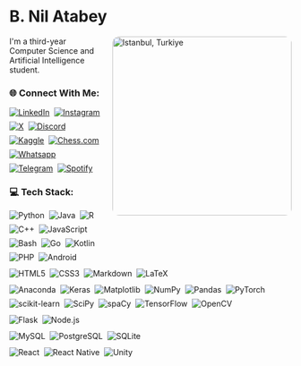 <h1 align="left">B. Nil Atabey</h1>

<img src="https://i.imgur.com/1zR6Oy6.jpeg" alt="Istanbul, Turkiye" align="right" width="320" style="border-radius: 12px; margin-left: 20px; margin-bottom: 12px;" />

<p>I'm a third-year Computer Science and Artificial Intelligence student.</p>

<h3>🌐 Connect With Me:</h3>

<div style="display: flex; flex-wrap: wrap; gap: 8px;">

<a href="https://linkedin.com/in/beraynilatabey" target="_blank" rel="noopener">
<img src="https://img.shields.io/badge/beraynilatabey-0072b1?style=for-the-badge&logo=invision&logoColor=white" alt="LinkedIn" />
</a>

<a href="https://instagram.com/nil_atabey" target="_blank" rel="noopener">
<img src="https://img.shields.io/badge/-nil__atabey-E4405F?style=for-the-badge&logo=instagram&logoColor=white" alt="Instagram"/>
</a>

<a href="https://twitter.com/beraynilatabey" target="_blank" rel="noopener">
<img src="https://img.shields.io/badge/-beraynilatabey-000000?style=for-the-badge&logo=x&logoColor=white" alt="X" />
</a>

<a href="http://discord.com/users/544151159850401806" target="_blank" rel="noopener">
<img src="https://img.shields.io/badge/-niltheoverkill-5865F2?style=for-the-badge&logo=discord&logoColor=white" alt="Discord" />
</a>

<a href="https://kaggle.com/nilatabey" target="_blank" rel="noopener">
<img src="https://img.shields.io/badge/-nilatabey-20BEFF?style=for-the-badge&logo=kaggle&logoColor=white" alt="Kaggle" />
</a>

<a href="https://www.chess.com/member/nilatabey" target="_blank" rel="noopener">
<img src="https://img.shields.io/badge/-nilatabey-81B64C?style=for-the-badge&logo=chess.com&logoColor=white" alt="Chess.com" />
</a>

<a href="http://wa.me/+393516957637" target="_blank" rel="noopener">
<img src="https://img.shields.io/badge/-b. nil atabey-25D366?style=for-the-badge&logo=whatsapp&logoColor=white" alt="Whatsapp" />
</a>

<a href="https://t.me/nilatabey" target="_blank" rel="noopener">
<img src="https://img.shields.io/badge/-nilatabey-26A5E4?style=for-the-badge&logo=telegram&logoColor=white" alt="Telegram" />
</a>

<a href="https://open.spotify.com/user/nilatabey" target="_blank" rel="noopener">
<img src="https://img.shields.io/badge/-nilatabey-1ED760?style=for-the-badge&logo=spotify&logoColor=white" alt="Spotify" />
</a>

</div>

<h3>💻 Tech Stack:</h3>

<div style="display: flex; flex-wrap: wrap; gap: 8px; margin-bottom: 12px;">
  <img src="https://img.shields.io/badge/python-3670A0?style=for-the-badge&logo=python&logoColor=ffdd54" alt="Python" />
  <img src="https://img.shields.io/badge/java-%23ED8B00.svg?style=for-the-badge&logo=&logoColor=white" alt="Java" />
  <img src="https://img.shields.io/badge/r-%23276DC3.svg?style=for-the-badge&logo=r&logoColor=white" alt="R" />
  <img src="https://img.shields.io/badge/c++-%2300599C.svg?style=for-the-badge&logo=c%2B%2B&logoColor=white" alt="C++" />
  <img src="https://img.shields.io/badge/javascript-%23323330.svg?style=for-the-badge&logo=javascript&logoColor=%23F7DF1E" alt="JavaScript" />
  <img src="https://img.shields.io/badge/bash-%23121011.svg?style=for-the-badge&logo=gnu-bash&logoColor=white" alt="Bash" />
  <img src="https://img.shields.io/badge/Go-%2300ADD8.svg?style=for-the-badge&logo=go&logoColor=white" alt="Go" />
  <img src="https://img.shields.io/badge/Kotlin-%230095D5.svg?style=for-the-badge&logo=kotlin&logoColor=white" alt="Kotlin" />
  <img src="https://img.shields.io/badge/PHP-%23777BB4.svg?style=for-the-badge&logo=php&logoColor=white" alt="PHP" />
  <img src="https://img.shields.io/badge/Android-%3DD3C050.svg?style=for-the-badge&logo=android&logoColor=white" alt="Android" />
</div>

<div style="display: flex; flex-wrap: wrap; gap: 8px; margin-bottom: 12px;">
  <img src="https://img.shields.io/badge/html5-%23E34F26.svg?style=for-the-badge&logo=html5&logoColor=white" alt="HTML5" />
  <img src="https://img.shields.io/badge/css3-%231572B6.svg?style=for-the-badge&logo=css3&logoColor=white" alt="CSS3" />
  <img src="https://img.shields.io/badge/markdown-%23000000.svg?style=for-the-badge&logo=markdown&logoColor=white" alt="Markdown" />
  <img src="https://img.shields.io/badge/latex-%23008080.svg?style=for-the-badge&logo=latex&logoColor=white" alt="LaTeX" />
</div>

<div style="display: flex; flex-wrap: wrap; gap: 8px; margin-bottom: 12px;">
  <img src="https://img.shields.io/badge/Anaconda-%2344A833.svg?style=for-the-badge&logo=anaconda&logoColor=white" alt="Anaconda" />
  <img src="https://img.shields.io/badge/Keras-%23D00000.svg?style=for-the-badge&logo=Keras&logoColor=white" alt="Keras" />
  <img src="https://img.shields.io/badge/Matplotlib-%23ffffff.svg?style=for-the-badge&logo=Matplotlib&logoColor=black" alt="Matplotlib" />
  <img src="https://img.shields.io/badge/numpy-%23013243.svg?style=for-the-badge&logo=numpy&logoColor=white" alt="NumPy" />
  <img src="https://img.shields.io/badge/pandas-%23150458.svg?style=for-the-badge&logo=pandas&logoColor=white" alt="Pandas" />
  <img src="https://img.shields.io/badge/PyTorch-%23EE4C2C.svg?style=for-the-badge&logo=PyTorch&logoColor=white" alt="PyTorch" />
  <img src="https://img.shields.io/badge/scikit--learn-%23F7931E.svg?style=for-the-badge&logo=scikit-learn&logoColor=white" alt="scikit-learn" />
  <img src="https://img.shields.io/badge/SciPy-%230C55A5.svg?style=for-the-badge&logo=scipy&logoColor=white" alt="SciPy" />
  <img src="https://img.shields.io/badge/spaCy-%2309A3D5.svg?style=for-the-badge&logo=spaCy&logoColor=white" alt="spaCy" />
  <img src="https://img.shields.io/badge/TensorFlow-%23FF6F00.svg?style=for-the-badge&logo=TensorFlow&logoColor=white" alt="TensorFlow" />
  <img src="https://img.shields.io/badge/OpenCV-%23000000.svg?style=for-the-badge&logo=opencv&logoColor=white" alt="OpenCV" />
</div>

<div style="display: flex; flex-wrap: wrap; gap: 8px; margin-bottom: 12px;">
  <img src="https://img.shields.io/badge/Flask-%23000000.svg?style=for-the-badge&logo=flask&logoColor=white" alt="Flask" />
  <img src="https://img.shields.io/badge/node.js-6DA55F?style=for-the-badge&logo=node.js&logoColor=white" alt="Node.js" />
</div>

<div style="display: flex; flex-wrap: wrap; gap: 8px; margin-bottom: 12px;">
  <img src="https://img.shields.io/badge/mysql-4479A1.svg?style=for-the-badge&logo=mysql&logoColor=white" alt="MySQL" />
  <img src="https://img.shields.io/badge/PostgreSQL-%23316192.svg?style=for-the-badge&logo=postgresql&logoColor=white" alt="PostgreSQL" />
  <img src="https://img.shields.io/badge/SQLite-%23003B57.svg?style=for-the-badge&logo=sqlite&logoColor=white" alt="SQLite" />
</div>

<div style="display: flex; flex-wrap: wrap; gap: 8px; margin-top: 12px; margin-bottom: 12px;">
  <img src="https://img.shields.io/badge/React-%2361DAFB.svg?style=for-the-badge&logo=react&logoColor=black" alt="React" />
  <img src="https://img.shields.io/badge/React_Native-%2361DAFB.svg?style=for-the-badge&logo=react&logoColor=black" alt="React Native" />
  <img src="https://img.shields.io/badge/Unity-%23000000.svg?style=for-the-badge&logo=unity&logoColor=white" alt="Unity" />
</div>
